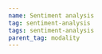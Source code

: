 ```yaml
---
name: Sentiment analysis
tag: sentiment-analysis
tags: sentiment-analysis
parent_tag: modality
---
```


